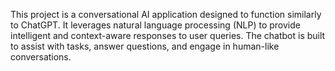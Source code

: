 This project is a conversational AI application designed to function similarly to ChatGPT. It leverages natural language processing (NLP) to provide intelligent and context-aware responses to user queries. The chatbot is built to assist with tasks, answer questions, and engage in human-like conversations.
